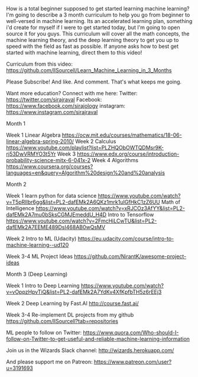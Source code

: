 How is a total beginner supposed to get started learning machine learning? I'm going to describe a 3 month curriculum to help you go from beginner to well-versed in machine learning. Its an accelerated learning plan, something i'd create for myself if I were to get started today, but I'm going to open source it for you guys. This curriculum will cover all the math concepts, the machine learning theory, and the deep learning theory to get you up to speed with the field as fast as possible. If anyone asks how to best get started with machine learning, direct them to this video! 

Curriculum from this video:
https://github.com/llSourcell/Learn_Machine_Learning_in_3_Months

Please Subscribe! And like. And comment. That's what keeps me going. 

Want more education? Connect with me here:
Twitter: https://twitter.com/sirajraval
Facebook: https://www.facebook.com/sirajology
instagram: https://www.instagram.com/sirajraval

Month 1

Week 1 Linear Algebra
https://ocw.mit.edu/courses/mathematics/18-06-linear-algebra-spring-2010/
Week 2 Calculus
https://www.youtube.com/playlist?list=PLZHQObOWTQDMsr9K-rj53DwVRMYO3t5Yr
Week 3 
https://www.edx.org/course/introduction-probability-science-mitx-6-041x-2
Week 4 Algorithms
https://www.coursera.org/courses?languages=en&query=Algorithm%20design%20and%20analysis

Month 2

Week 1 
learn python for data science
https://www.youtube.com/watch?v=T5pRlIbr6gg&list=PL2-dafEMk2A6QKz1mrk1uIGfHkC1zZ6UU
Math of Intelligence
https://www.youtube.com/watch?v=xRJCOz3AfYY&list=PL2-dafEMk2A7mu0bSksCGMJEmeddU_H4D
Intro to Tensorflow
https://www.youtube.com/watch?v=2FmcHiLCwTU&list=PL2-dafEMk2A7EEME489DsI468AB0wQsMV

Week 2 
Intro to ML (Udacity)
https://eu.udacity.com/course/intro-to-machine-learning--ud120

Week 3-4
ML Project Ideas
https://github.com/NirantK/awesome-project-ideas

Month 3 (Deep Learning)

Week 1 
Intro to Deep Learning
https://www.youtube.com/watch?v=vOppzHpvTiQ&list=PL2-dafEMk2A7YdKv4XfKpfbTH5z6rEEj3

Week 2 
Deep Learning by Fast.AI
http://course.fast.ai/

Week 3-4 
Re-implement DL projects from my github
https://github.com/llSourcell?tab=repositories

ML people to follow on Twitter:
https://www.quora.com/Who-should-I-follow-on-Twitter-to-get-useful-and-reliable-machine-learning-information


Join us in the Wizards Slack channel:
http://wizards.herokuapp.com/

And please support me on Patreon:
https://www.patreon.com/user?u=3191693